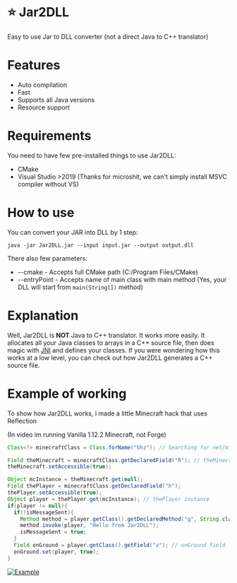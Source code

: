 # ⭐ Jar2DLL
Easy to use Jar to DLL converter (not a direct Java to C++ translator)
<br>
# Features
 - Auto compilation
 - Fast
 - Supports all Java versions
 - Resource support
# Requirements
You need to have few pre-installed things to use Jar2DLL:
 - CMake
 - Visual Studio >2019 (Thanks for microshit, we can't simply install MSVC compiler without VS)
 # How to use
 You can convert your JAR into DLL by 1 step:
 
 ```java -jar Jar2DLL.jar --input input.jar --output output.dll```
 
 There also few parameters:
  - --cmake - Accepts full CMake path (C:/Program Files/CMake)
  - --entryPoint - Accepts name of main class with main method (Yes, your DLL will start from `main(String[])` method)
  
# Explanation
Well, Jar2DLL is **NOT** Java to C++ translator. It works more easily.
It allocates all your Java classes to arrays in a C++ source file, then does magic with [JNI](https://docs.oracle.com/javase/7/docs/technotes/guides/jni/spec/jniTOC.html) and defines your classes. 
If you were wondering how this works at a low level, you can check out how Jar2DLL generates a C++ source file.

# Example of working
To show how Jar2DLL works, i made a little Minecraft hack that uses Reflection

(In video im running Vanilla 1.12.2 Minecraft, not Forge)

```java
Class<?> minecraftClass = Class.forName("bhz"); // Searching for net/minecraft/client/Minecraft class

Field theMinecraft = minecraftClass.getDeclaredField("R"); // theMinecraft field
theMinecraft.setAccessible(true);

Object mcInstance = theMinecraft.get(null);
Field thePlayer = minecraftClass.getDeclaredField("h");
thePlayer.setAccessible(true);
Object player = thePlayer.get(mcInstance); // thePlayer instance
if(player != null){
  if(!isMessageSent){
    Method method = player.getClass().getDeclaredMethod("g", String.class);
    method.invoke(player, "Hello from Jar2DLL");
    isMessageSent = true;
  }
  Field onGround = player.getClass().getField("z"); // onGround field
  onGround.set(player, true);
}
```

[![Example](https://yt-embed.herokuapp.com/embed?v=Np5UBqoP2yY)](https://www.youtube.com/watch?v=Np5UBqoP2yY "Example")
